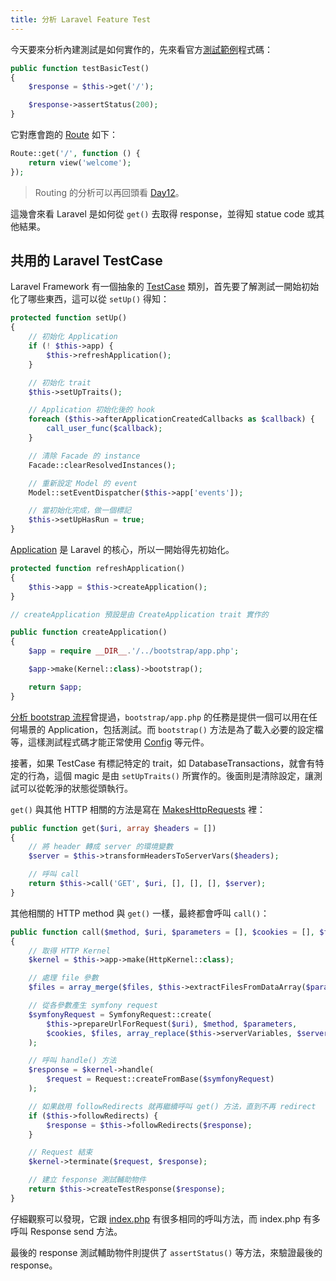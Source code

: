 ```yaml
---
title: 分析 Laravel Feature Test
---
```


今天要來分析內建測試是如何實作的，先來看官方[測試範例][ExampleTest]程式碼：

```php
public function testBasicTest()
{
    $response = $this->get('/');

    $response->assertStatus(200);
}
```

它對應會跑的 [Route][web.php] 如下：

```php
Route::get('/', function () {
    return view('welcome');
});
```

> Routing 的分析可以再回頭看 [Day12][]。

這幾會來看 Laravel 是如何從 `get()` 去取得 response，並得知 statue code 或其他結果。

## 共用的 Laravel TestCase

Laravel Framework 有一個抽象的 [TestCase][] 類別，首先要了解測試一開始初始化了哪些東西，這可以從 `setUp()` 得知：

```php
protected function setUp()
{
    // 初始化 Application
    if (! $this->app) {
        $this->refreshApplication();
    }

    // 初始化 trait
    $this->setUpTraits();

    // Application 初始化後的 hook
    foreach ($this->afterApplicationCreatedCallbacks as $callback) {
        call_user_func($callback);
    }

    // 清除 Facade 的 instance
    Facade::clearResolvedInstances();

    // 重新設定 Model 的 event
    Model::setEventDispatcher($this->app['events']);

    // 當初始化完成，做一個標記
    $this->setUpHasRun = true;
}
```

[Application][Day05] 是 Laravel 的核心，所以一開始得先初始化。

```php
protected function refreshApplication()
{
    $this->app = $this->createApplication();
}

// createApplication 預設是由 CreateApplication trait 實作的

public function createApplication()
{
    $app = require __DIR__.'/../bootstrap/app.php';

    $app->make(Kernel::class)->bootstrap();

    return $app;
}
```

[分析 bootstrap 流程][Day02]曾提過，`bootstrap/app.php` 的任務是提供一個可以用在任何場景的 Application，包括測試。而 `bootstrap()` 方法是為了載入必要的設定檔等，這樣測試程式碼才能正常使用 [Config][Day06] 等元件。

接著，如果 TestCase 有標記特定的 trait，如 DatabaseTransactions，就會有特定的行為，這個 magic 是由 `setUpTraits()` 所實作的。後面則是清除設定，讓測試可以從乾淨的狀態從頭執行。

`get()` 與其他 HTTP 相關的方法是寫在 [MakesHttpRequests][] 裡：

```php
public function get($uri, array $headers = [])
{
    // 將 header 轉成 server 的環境變數
    $server = $this->transformHeadersToServerVars($headers);

    // 呼叫 call
    return $this->call('GET', $uri, [], [], [], $server);
}
```

其他相關的 HTTP method 與 `get()` 一樣，最終都會呼叫 `call()`：

```php
public function call($method, $uri, $parameters = [], $cookies = [], $files = [], $server = [], $content = null)
{
    // 取得 HTTP Kernel
    $kernel = $this->app->make(HttpKernel::class);

    // 處理 file 參數
    $files = array_merge($files, $this->extractFilesFromDataArray($parameters));

    // 從各參數產生 symfony request
    $symfonyRequest = SymfonyRequest::create(
        $this->prepareUrlForRequest($uri), $method, $parameters,
        $cookies, $files, array_replace($this->serverVariables, $server), $content
    );

    // 呼叫 handle() 方法
    $response = $kernel->handle(
        $request = Request::createFromBase($symfonyRequest)
    );

    // 如果啟用 followRedirects 就再繼續呼叫 get() 方法，直到不再 redirect
    if ($this->followRedirects) {
        $response = $this->followRedirects($response);
    }

    // Request 結束
    $kernel->terminate($request, $response);

    // 建立 fesponse 測試輔助物件
    return $this->createTestResponse($response);
}
```

仔細觀察可以發現，它跟 [index.php][] 有很多相同的呼叫方法，而 index.php 有多呼叫 Response send 方法。

最後的 response 測試輔助物件則提供了 `assertStatus()` 等方法，來驗證最後的 response。

[ExampleTest]: https://github.com/laravel/laravel/blob/v5.7.0/tests/Feature/ExampleTest.php
[MakesHttpRequests]: https://github.com/laravel/framework/blob/v5.7.6/src/Illuminate/Foundation/Testing/Concerns/MakesHttpRequests.php
[TestCase]: https://github.com/laravel/framework/blob/v5.7.6/src/Illuminate/Foundation/Testing/TestCase.php
[index.php]: https://github.com/laravel/laravel/blob/v5.7.0/public/index.php
[web.php]: https://github.com/laravel/laravel/blob/v5.7.0/routes/web.php

[Day02]: day02.md
[Day05]: day05.md
[Day06]: day06.md
[Day12]: day12.md
